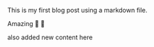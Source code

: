 This is my first blog post using a markdown file.

Amazing 🚀 🚀 

<Youtube videoId="RE2eHnOEqI4"/>
also added new content here